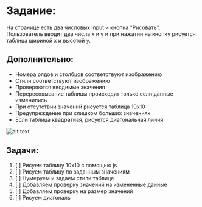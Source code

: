 # Задание:
На странице есть два числовых input и кнопка "Рисовать". Пользователь вводит два числа x и y и при нажатии на кнопку рисуется таблица шириной x и высотой y.
## Дополнительно:
* Номера рядов и столбцов соответствуют изображению
* Стили соответствуют изображению
* Проверяются вводимые значения
 *  Перересовывание таблицы происходит только если данные изменились 
 *  При отсутствии значений рисуется таблица 10x10
 *  Предупреждение при слишком больших значениях
* Если таблица квадратная, рисуется диагональная линия

![alt text](http://beginnerschool.ru/wp-content/uploads/2012/03/Tabl_Pifagora.jpg)



## Задачи:
1. [ ] Рисуем таблицу 10x10 с помощью js
2. [ ] Рисуем таблицу по заданным значениям
3. [ ] Нумеруем и задаем стили таблице
4. [ ] Добавляем проверку значений на измененные данные
5. [ ] Добавляем проверку на размер значений
6. [ ] Рисуем диагональ 
